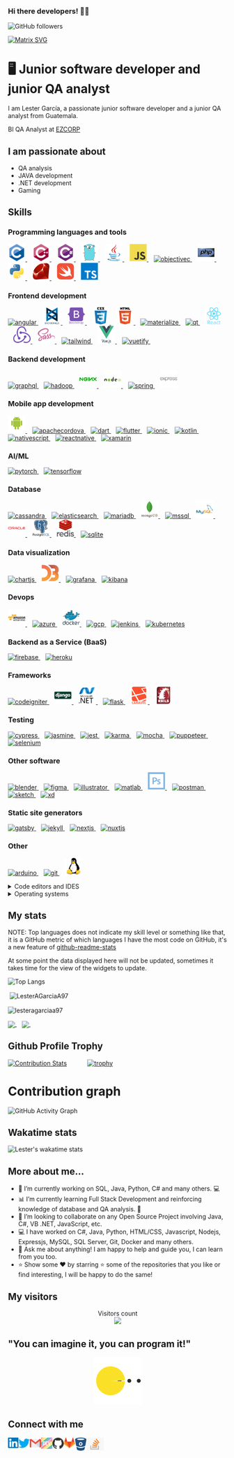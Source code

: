 ### Hi there developers! 👋🤓

<!-- ### **LesterAGarciaA97/LesterAGarciaA97** is a ✨ _special_ ✨ repository because it is a `README.md` (this file) thats why it appears on my GitHub profile. -->

![GitHub followers](https://img.shields.io/github/followers/LesterAGarciaA97?label=Follow&style=social)

[![Matrix SVG](https://raw.githubusercontent.com/rodrigograca31/rodrigograca31/master/matrix.svg)](https://www.youtube.com/watch?v=SDkAGkd4NLc)

# 🖥 Junior software developer and junior QA analyst

I am Lester García, a passionate junior software developer and a junior QA analyst from Guatemala.

<p>BI QA Analyst at <a href="https://www.ezcorp.com/overview/default.aspx">EZCORP</a></p>

## I am passionate about

- QA analysis
- JAVA development
- .NET development
- Gaming

## Skills

### Programming languages and tools

<p align="left">
<a href="https://www.cprogramming.com/" target="_blank">
<img src="https://raw.githubusercontent.com/devicons/devicon/master/icons/c/c-original.svg" alt="c" width="40" height="40"/>
</a>&nbsp;&nbsp;
<a href="https://www.w3schools.com/cpp/" target="_blank">
<img src="https://raw.githubusercontent.com/devicons/devicon/master/icons/cplusplus/cplusplus-original.svg" alt="cplusplus" width="40" height="40"/>
</a>&nbsp;&nbsp;
<a href="https://www.w3schools.com/cs/" target="_blank">
<img src="https://raw.githubusercontent.com/devicons/devicon/master/icons/csharp/csharp-original.svg" alt="csharp" width="40" height="40"/>
</a>&nbsp;&nbsp;
<a href="https://golang.org" target="_blank">
<img src="https://raw.githubusercontent.com/devicons/devicon/master/icons/go/go-original.svg" alt="go" width="40" height="40"/>
</a>&nbsp;&nbsp;
<a href="https://www.java.com" target="_blank">
<img src="https://raw.githubusercontent.com/devicons/devicon/master/icons/java/java-original.svg" alt="java" width="40" height="40"/>
</a>&nbsp;&nbsp;
<a href="https://developer.mozilla.org/en-US/docs/Web/JavaScript" target="_blank">
<img src="https://raw.githubusercontent.com/devicons/devicon/master/icons/javascript/javascript-original.svg" alt="javascript" width="40" height="40"/>
</a>&nbsp;&nbsp;
<a href="https://developer.apple.com/library/archive/documentation/Cocoa/Conceptual/ProgrammingWithObjectiveC/Introduction/Introduction.html" target="_blank">
<img src="https://www.vectorlogo.zone/logos/apple_objectivec/apple_objectivec-icon.svg" alt="objectivec" width="40" height="40"/>
</a>&nbsp;&nbsp;
<a href="https://www.php.net" target="_blank">
<img src="https://raw.githubusercontent.com/devicons/devicon/master/icons/php/php-original.svg" alt="php" width="40" height="40"/>
</a>&nbsp;&nbsp;
<a href="https://www.python.org" target="_blank">
<img src="https://raw.githubusercontent.com/devicons/devicon/master/icons/python/python-original.svg" alt="python" width="40" height="40"/>
</a>&nbsp;&nbsp;
<a href="https://www.ruby-lang.org/en/" target="_blank">
<img src="https://raw.githubusercontent.com/devicons/devicon/master/icons/ruby/ruby-original.svg" alt="ruby" width="40" height="40"/>
</a>&nbsp;&nbsp;
<a href="https://developer.apple.com/swift/" target="_blank">
<img src="https://raw.githubusercontent.com/devicons/devicon/master/icons/swift/swift-original.svg" alt="swift" width="40" height="40"/>
</a>&nbsp;&nbsp;
<a href="https://www.typescriptlang.org/" target="_blank">
<img src="https://raw.githubusercontent.com/devicons/devicon/master/icons/typescript/typescript-original.svg" alt="typescript" width="40" height="40"/>
</a>
</p>

### Frontend development

<p align="left">
<a href="https://angular.io" target="_blank">
<img src="https://angular.io/assets/images/logos/angular/angular.svg" alt="angular" width="40" height="40"/>
</a>&nbsp;&nbsp;
<a href="https://backbonejs.org" target="_blank">
<img src="https://raw.githubusercontent.com/devicons/devicon/master/icons/backbonejs/backbonejs-original-wordmark.svg" alt="backbonejs" width="40" height="40"/>
</a>&nbsp;&nbsp;
<a href="https://getbootstrap.com" target="_blank">
<img src="https://raw.githubusercontent.com/devicons/devicon/master/icons/bootstrap/bootstrap-plain-wordmark.svg" alt="bootstrap" width="40" height="40"/>
</a>&nbsp;&nbsp;
<a href="https://www.w3schools.com/css/" target="_blank">
<img src="https://raw.githubusercontent.com/devicons/devicon/master/icons/css3/css3-original-wordmark.svg" alt="css3" width="40" height="40"/>
</a>&nbsp;&nbsp;
<a href="https://www.w3.org/html/" target="_blank">
<img src="https://raw.githubusercontent.com/devicons/devicon/master/icons/html5/html5-original-wordmark.svg" alt="html5" width="40" height="40"/>
</a>&nbsp;&nbsp;
<a href="https://materializecss.com/" target="_blank">
<img src="https://raw.githubusercontent.com/prplx/svg-logos/5585531d45d294869c4eaab4d7cf2e9c167710a9/svg/materialize.svg" alt="materialize" width="40" height="40"/>
</a>&nbsp;&nbsp;
<a href="https://www.qt.io/" target="_blank"> <img src="https://upload.wikimedia.org/wikipedia/commons/0/0b/Qt_logo_2016.svg" alt="qt" width="40" height="40"/>
</a>&nbsp;&nbsp;
<a href="https://reactjs.org/" target="_blank">
<img src="https://raw.githubusercontent.com/devicons/devicon/master/icons/react/react-original-wordmark.svg" alt="react" width="40" height="40"/>
</a>&nbsp;&nbsp;
<a href="https://redux.js.org" target="_blank">
<img src="https://raw.githubusercontent.com/devicons/devicon/master/icons/redux/redux-original.svg" alt="redux" width="40" height="40"/>
</a>&nbsp;&nbsp;
<a href="https://sass-lang.com" target="_blank">
<img src="https://raw.githubusercontent.com/devicons/devicon/master/icons/sass/sass-original.svg" alt="sass" width="40" height="40"/>
</a>&nbsp;&nbsp;
<a href="https://tailwindcss.com/" target="_blank">
<img src="https://www.vectorlogo.zone/logos/tailwindcss/tailwindcss-icon.svg" alt="tailwind" width="40" height="40"/>
</a>&nbsp;&nbsp;
<a href="https://vuejs.org/" target="_blank">
<img src="https://raw.githubusercontent.com/devicons/devicon/master/icons/vuejs/vuejs-original-wordmark.svg" alt="vuejs" width="40" height="40"/>
</a>&nbsp;&nbsp;
<a href="https://vuetifyjs.com/en/" target="_blank">
<img src="https://bestofjs.org/logos/vuetify.svg" alt="vuetify" width="40" height="40"/>
</a>&nbsp;&nbsp;
<a href="https://webpack.js.org" target="_blank">
</a>
</p>

### Backend development

<p align="left">
<a href="https://graphql.org" target="_blank">
<img src="https://www.vectorlogo.zone/logos/graphql/graphql-icon.svg" alt="graphql" width="40" height="40"/>
</a>&nbsp;&nbsp;
<a href="https://hadoop.apache.org/" target="_blank">
<img src="https://www.vectorlogo.zone/logos/apache_hadoop/apache_hadoop-icon.svg" alt="hadoop" width="40" height="40"/>
</a>&nbsp;&nbsp;
<a href="https://www.nginx.com" target="_blank">
<img src="https://raw.githubusercontent.com/devicons/devicon/master/icons/nginx/nginx-original.svg" alt="nginx" width="40" height="40"/>
</a>&nbsp;&nbsp;
<a href="https://nodejs.org" target="_blank">
<img src="https://raw.githubusercontent.com/devicons/devicon/master/icons/nodejs/nodejs-original-wordmark.svg" alt="nodejs" width="40" height="40"/>
</a>&nbsp;&nbsp;
<a href="https://spring.io/" target="_blank">
<img src="https://www.vectorlogo.zone/logos/springio/springio-icon.svg" alt="spring" width="40" height="40"/>
</a>&nbsp;&nbsp;
<a href="https://expressjs.com" target="_blank">
<img src="https://raw.githubusercontent.com/devicons/devicon/master/icons/express/express-original-wordmark.svg" alt="express" width="40" height="40"/>
</a>
</p>

### Mobile app development

<p align="left">
<a href="https://developer.android.com" target="_blank">
<img src="https://raw.githubusercontent.com/devicons/devicon/master/icons/android/android-original-wordmark.svg" alt="android" width="40" height="40"/>
</a>&nbsp;&nbsp;
<a href="https://cordova.apache.org/" target="_blank">
<img src="https://www.vectorlogo.zone/logos/apache_cordova/apache_cordova-icon.svg" alt="apachecordova" width="40" height="40"/>
</a>&nbsp;&nbsp;
<a href="https://dart.dev" target="_blank">
<img src="https://www.vectorlogo.zone/logos/dartlang/dartlang-icon.svg" alt="dart" width="40" height="40"/>
</a>&nbsp;&nbsp;
<a href="https://flutter.dev" target="_blank">
<img src="https://www.vectorlogo.zone/logos/flutterio/flutterio-icon.svg" alt="flutter" width="40" height="40"/>
</a>&nbsp;&nbsp;
<a href="https://ionicframework.com" target="_blank">
<img src="https://upload.wikimedia.org/wikipedia/commons/d/d1/Ionic_Logo.svg" alt="ionic" width="40" height="40"/>
</a>&nbsp;&nbsp;
<a href="https://kotlinlang.org" target="_blank">
<img src="https://www.vectorlogo.zone/logos/kotlinlang/kotlinlang-icon.svg" alt="kotlin" width="40" height="40"/>
</a>&nbsp;&nbsp;
<a href="https://nativescript.org/" target="_blank">
<img src="https://raw.githubusercontent.com/detain/svg-logos/780f25886640cef088af994181646db2f6b1a3f8/svg/nativescript.svg" alt="nativescript" width="40" height="40"/>
</a>&nbsp;&nbsp;
<a href="https://reactnative.dev/" target="_blank">
<img src="https://reactnative.dev/img/header_logo.svg" alt="reactnative" width="40" height="40"/>
</a>&nbsp;&nbsp;
<a href="https://dotnet.microsoft.com/apps/xamarin" target="_blank">
<img src="https://raw.githubusercontent.com/detain/svg-logos/780f25886640cef088af994181646db2f6b1a3f8/svg/xamarin.svg" alt="xamarin" width="40" height="40"/>
</a>
</p>

### AI/ML

<p align="left">
<a href="https://pytorch.org/" target="_blank">
<img src="https://www.vectorlogo.zone/logos/pytorch/pytorch-icon.svg" alt="pytorch" width="40" height="40"/>
</a>&nbsp;&nbsp;
<a href="https://www.tensorflow.org" target="_blank">
<img src="https://www.vectorlogo.zone/logos/tensorflow/tensorflow-icon.svg" alt="tensorflow" width="40" height="40"/>
</a>
</p>

### Database

<p align="left">
<a href="https://cassandra.apache.org/" target="_blank">
<img src="https://www.vectorlogo.zone/logos/apache_cassandra/apache_cassandra-icon.svg" alt="cassandra" width="40" height="40"/>
</a>&nbsp;&nbsp;
<a href="https://www.elastic.co" target="_blank">
<img src="https://www.vectorlogo.zone/logos/elastic/elastic-icon.svg" alt="elasticsearch" width="40" height="40"/>
</a>&nbsp;&nbsp;
<a href="https://mariadb.org/" target="_blank">
<img src="https://www.vectorlogo.zone/logos/mariadb/mariadb-icon.svg" alt="mariadb" width="40" height="40"/>
</a>&nbsp;&nbsp;
<a href="https://www.mongodb.com/" target="_blank">
<img src="https://raw.githubusercontent.com/devicons/devicon/master/icons/mongodb/mongodb-original-wordmark.svg" alt="mongodb" width="40" height="40"/>
</a>&nbsp;&nbsp;
<a href="https://www.microsoft.com/en-us/sql-server" target="_blank">
<img src="https://www.svgrepo.com/show/303229/microsoft-sql-server-logo.svg" alt="mssql" width="40" height="40"/>
</a>&nbsp;&nbsp;
<a href="https://www.mysql.com/" target="_blank">
<img src="https://raw.githubusercontent.com/devicons/devicon/master/icons/mysql/mysql-original-wordmark.svg" alt="mysql" width="40" height="40"/>
</a>&nbsp;&nbsp;
<a href="https://www.oracle.com/" target="_blank">
<img src="https://raw.githubusercontent.com/devicons/devicon/master/icons/oracle/oracle-original.svg" alt="oracle" width="40" height="40"/>
</a>&nbsp;&nbsp;
<a href="https://www.postgresql.org" target="_blank">
<img src="https://raw.githubusercontent.com/devicons/devicon/master/icons/postgresql/postgresql-original-wordmark.svg" alt="postgresql" width="40" height="40"/>
</a>&nbsp;&nbsp;
<a href="https://redis.io" target="_blank">
<img src="https://raw.githubusercontent.com/devicons/devicon/master/icons/redis/redis-original-wordmark.svg" alt="redis" width="40" height="40"/>
</a>&nbsp;&nbsp;
<a href="https://www.sqlite.org/" target="_blank">
<img src="https://www.vectorlogo.zone/logos/sqlite/sqlite-icon.svg" alt="sqlite" width="40" height="40"/>
</a>
</p>

### Data visualization

<p align="left">
<a href="https://www.chartjs.org" target="_blank">
<img src="https://www.chartjs.org/media/logo-title.svg" alt="chartjs" width="40" height="40"/>
</a>&nbsp;&nbsp;
<a href="https://d3js.org/" target="_blank">
<img src="https://raw.githubusercontent.com/devicons/devicon/master/icons/d3js/d3js-original.svg" alt="d3js" width="40" height="40"/>
</a>&nbsp;&nbsp;
<a href="https://grafana.com" target="_blank">
<img src="https://www.vectorlogo.zone/logos/grafana/grafana-icon.svg" alt="grafana" width="40" height="40"/>
</a>&nbsp;&nbsp;
<a href="https://www.elastic.co/kibana" target="_blank">
<img src="https://www.vectorlogo.zone/logos/elasticco_kibana/elasticco_kibana-icon.svg" alt="kibana" width="40" height="40"/>
</a>
</p>

### Devops

<p align="left">
<a href="https://aws.amazon.com" target="_blank">
<img src="https://raw.githubusercontent.com/devicons/devicon/master/icons/amazonwebservices/amazonwebservices-original-wordmark.svg" alt="aws" width="40" height="40"/>
</a>&nbsp;&nbsp;
<a href="https://azure.microsoft.com/en-in/" target="_blank">
<img src="https://www.vectorlogo.zone/logos/microsoft_azure/microsoft_azure-icon.svg" alt="azure" width="40" height="40"/>
</a>&nbsp;&nbsp;
<a href="https://www.docker.com/" target="_blank">
<img src="https://raw.githubusercontent.com/devicons/devicon/master/icons/docker/docker-original-wordmark.svg" alt="docker" width="40" height="40"/>
</a>&nbsp;&nbsp;
<a href="https://cloud.google.com" target="_blank">
<img src="https://www.vectorlogo.zone/logos/google_cloud/google_cloud-icon.svg" alt="gcp" width="40" height="40"/>
</a>&nbsp;&nbsp;
<a href="https://www.jenkins.io" target="_blank">
<img src="https://www.vectorlogo.zone/logos/jenkins/jenkins-icon.svg" alt="jenkins" width="40" height="40"/>
</a>&nbsp;&nbsp;
<a href="https://kubernetes.io" target="_blank">
<img src="https://www.vectorlogo.zone/logos/kubernetes/kubernetes-icon.svg" alt="kubernetes" width="40" height="40"/>
</a>
</p>

### Backend as a Service (BaaS)

<p align="left">
<a href="https://firebase.google.com/" target="_blank">
<img src="https://www.vectorlogo.zone/logos/firebase/firebase-icon.svg" alt="firebase" width="40" height="40"/>
</a>&nbsp;&nbsp;
<a href="https://heroku.com" target="_blank">
<img src="https://www.vectorlogo.zone/logos/heroku/heroku-icon.svg" alt="heroku" width="40" height="40"/>
</a>
</p>

### Frameworks

<p align="left">
<a href="https://codeigniter.com" target="_blank">
<img src="https://cdn.worldvectorlogo.com/logos/codeigniter.svg" alt="codeigniter" width="40" height="40"/>
</a>&nbsp;&nbsp;
<a href="https://www.djangoproject.com/" target="_blank">
<img src="https://raw.githubusercontent.com/devicons/devicon/master/icons/django/django-original.svg" alt="django" width="40" height="40"/>
</a>&nbsp;&nbsp;
<a href="https://dotnet.microsoft.com/" target="_blank">
<img src="https://raw.githubusercontent.com/devicons/devicon/master/icons/dot-net/dot-net-original-wordmark.svg" alt="dotnet" width="40" height="40"/>
</a>&nbsp;&nbsp;
<a href="https://flask.palletsprojects.com/" target="_blank">
<img src="https://www.vectorlogo.zone/logos/pocoo_flask/pocoo_flask-icon.svg" alt="flask" width="40" height="40"/>
</a>&nbsp;&nbsp;
<a href="https://laravel.com/" target="_blank">
<img src="https://raw.githubusercontent.com/devicons/devicon/master/icons/laravel/laravel-plain-wordmark.svg" alt="laravel" width="40" height="40"/>
</a>&nbsp;&nbsp;
<a href="https://rubyonrails.org" target="_blank">
<img src="https://raw.githubusercontent.com/devicons/devicon/master/icons/rails/rails-original-wordmark.svg" alt="rails" width="40" height="40"/>
</a>
</p>

### Testing

<p align="left">
<a href="https://www.cypress.io" target="_blank">
<img src="https://raw.githubusercontent.com/simple-icons/simple-icons/6e46ec1fc23b60c8fd0d2f2ff46db82e16dbd75f/icons/cypress.svg" alt="cypress" width="40" height="40"/>
</a>&nbsp;&nbsp;
<a href="https://jasmine.github.io/" target="_blank">
<img src="https://www.vectorlogo.zone/logos/jasmine/jasmine-icon.svg" alt="jasmine" width="40" height="40"/>
</a>&nbsp;&nbsp;
<a href="https://jestjs.io" target="_blank">
<img src="https://www.vectorlogo.zone/logos/jestjsio/jestjsio-icon.svg" alt="jest" width="40" height="40"/>
</a>&nbsp;&nbsp;
<a href="https://karma-runner.github.io/latest/index.html" target="_blank">
<img src="https://raw.githubusercontent.com/detain/svg-logos/780f25886640cef088af994181646db2f6b1a3f8/svg/karma.svg" alt="karma" width="40" height="40"/>
</a>&nbsp;&nbsp;
<a href="https://mochajs.org" target="_blank">
<img src="https://www.vectorlogo.zone/logos/mochajs/mochajs-icon.svg" alt="mocha" width="40" height="40"/>
</a>&nbsp;&nbsp;
<a href="https://github.com/puppeteer/puppeteer" target="_blank">
<img src="https://www.vectorlogo.zone/logos/pptrdev/pptrdev-official.svg" alt="puppeteer" width="40" height="40"/>
</a>&nbsp;&nbsp;
<a href="https://www.selenium.dev" target="_blank">
<img src="https://raw.githubusercontent.com/detain/svg-logos/780f25886640cef088af994181646db2f6b1a3f8/svg/selenium-logo.svg" alt="selenium" width="40" height="40"/>
</a>
</p>

### Other software

<p align="left">
<a href="https://www.blender.org/" target="_blank">
<img src="https://download.blender.org/branding/community/blender_community_badge_white.svg" alt="blender" width="40" height="40"/>
</a>&nbsp;&nbsp;
<a href="https://www.figma.com/" target="_blank">
<img src="https://www.vectorlogo.zone/logos/figma/figma-icon.svg" alt="figma" width="40" height="40"/>
</a>&nbsp;&nbsp;
<a href="https://www.adobe.com/in/products/illustrator.html" target="_blank">
<img src="https://www.vectorlogo.zone/logos/adobe_illustrator/adobe_illustrator-icon.svg" alt="illustrator" width="40" height="40"/>
</a>&nbsp;&nbsp;
<a href="https://www.mathworks.com/" target="_blank">
<img src="https://upload.wikimedia.org/wikipedia/commons/2/21/Matlab_Logo.png" alt="matlab" width="40" height="40"/>
</a>&nbsp;&nbsp;
<a href="https://www.photoshop.com/en" target="_blank">
<img src="https://raw.githubusercontent.com/devicons/devicon/master/icons/photoshop/photoshop-line.svg" alt="photoshop" width="40" height="40"/>
</a>&nbsp;&nbsp;
<a href="https://postman.com" target="_blank">
<img src="https://www.vectorlogo.zone/logos/getpostman/getpostman-icon.svg" alt="postman" width="40" height="40"/>
</a>&nbsp;&nbsp;
<a href="https://www.sketch.com/" target="_blank">
<img src="https://www.vectorlogo.zone/logos/sketchapp/sketchapp-icon.svg" alt="sketch" width="40" height="40"/>
</a>&nbsp;&nbsp;
<a href="https://www.adobe.com/products/xd.html" target="_blank">
<img src="https://cdn.worldvectorlogo.com/logos/adobe-xd.svg" alt="xd" width="40" height="40"/>
</a>
</p>

### Static site generators

<p align="left">
<a href="https://www.gatsbyjs.com/" target="_blank">
<img src="https://www.vectorlogo.zone/logos/gatsbyjs/gatsbyjs-icon.svg" alt="gatsby" width="40" height="40"/>
</a>&nbsp;&nbsp;
<a href="https://jekyllrb.com/" target="_blank">
<img src="https://www.vectorlogo.zone/logos/jekyllrb/jekyllrb-icon.svg" alt="jekyll" width="40" height="40"/>
</a>&nbsp;&nbsp;
<a href="https://nextjs.org/" target="_blank">
<img src="https://cdn.worldvectorlogo.com/logos/nextjs-3.svg" alt="nextjs" width="40" height="40"/>
</a>&nbsp;&nbsp;
<a href="https://nuxtjs.org/" target="_blank">
<img src="https://www.vectorlogo.zone/logos/nuxtjs/nuxtjs-icon.svg" alt="nuxtjs" width="40" height="40"/>
</a>
</p>

### Other

<p align="left">
<a href="https://www.arduino.cc/" target="_blank">
<img src="https://cdn.worldvectorlogo.com/logos/arduino-1.svg" alt="arduino" width="40" height="40"/>
</a>&nbsp;&nbsp;
<a href="https://git-scm.com/" target="_blank">
<img src="https://www.vectorlogo.zone/logos/git-scm/git-scm-icon.svg" alt="git" width="40" height="40"/>
</a>&nbsp;&nbsp;
<a href="https://www.linux.org/" target="_blank">
<img src="https://raw.githubusercontent.com/devicons/devicon/master/icons/linux/linux-original.svg" alt="linux" width="40" height="40"/>
</a>
</p>

<details>
	<summary>Code editors and IDES</summary>
	<ul>
    	<li>Visual Studio Code</li>
        <li>Atom</li>
	<li>Visual Studio 2019 IDE</li>
	<li>Netbeans IDE</li>
	<li>Eclipse IDE</li>
	</ul>
</details>

<details>
	<summary>Operating systems</summary>
	<ul>
	<li>Windows</li>
        <li>Ubuntu</li>
        <li>Fedora</li>
        <li>Elementary OS</li>
	<li>Pop OS!</li>
	<li>Kali Linux</li>
	</ul>
</details>

## My stats

NOTE: Top languages does not indicate my skill level or something like that, it is a GitHub metric of which languages I have the most code on GitHub, it's a new feature of [github-readme-stats](https://github.com/anuraghazra/github-readme-stats)

At some point the data displayed here will not be updated, sometimes it takes time for the view of the widgets to update.

<!--LesterAGarciaA97-->
<!--lesteragarciaa97-->

![Top Langs](https://github-readme-stats.vercel.app/api/top-langs/?username=LesterAGarciaA97&layout=compact&theme=tokyonight)


<p>&nbsp;<img align="center" src="https://github-readme-stats.vercel.app/api?username=LesterAGarciaA97&show_icons=true&locale=en&include_all_commits=true&theme=tokyonight" alt="LesterAGarciaA97" /></p>
<!-- ![Lester's GitHub stats](https://github-readme-stats.vercel.app/api?username=LesterAGarciaA97&include_all_commits=true&show_icons=true&theme=tokyonight) -->


<p><img align="center" src="https://github-readme-streak-stats.herokuapp.com/?user=lesteragarciaa97&" alt="lesteragarciaa97" /></p>
<!-- <p><img align="center" src="https://github-readme-streak-stats.herokuapp.com/?user=lesteragarciaa97&theme=tokyonight" alt="lesteragarciaa97" /></p>  -->
<!-- [![GitHub Streak](https://github-readme-streak-stats.herokuapp.com?user=LesterAGarciaA97&theme=tokyonight)](https://git.io/streak-stats) -->


<a href="https://github.com/LesterAGarciaA97/github-readme-stats">
<img align="center" src="https://github-readme-stats.vercel.app/api/pin/?username=LesterAGarciaA97&repo=github-readme-stats&show_owner=true&theme=tokyonight" />
</a>&nbsp;&nbsp;

<a href="https://github.com/LesterAGarciaA97/LesterAGarciaA97.github.io">
<img align="center" src="https://github-readme-stats.vercel.app/api/pin/?username=LesterAGarciaA97&repo=LesterAGarciaA97.github.io&theme=tokyonight" />
</a>&nbsp;&nbsp;

## Github Profile Trophy

[![Contribution Stats](https://github-contribution-stats.vercel.app/api/?username=LesterAGarciaA97)](https://github.com/LordDashMe/github-contribution-stats/)&nbsp;&nbsp;&nbsp;&nbsp;&nbsp;&nbsp;&nbsp;&nbsp;&nbsp;&nbsp;&nbsp;
[![trophy](https://github-profile-trophy.vercel.app/?username=LesterAGarciaA97&theme=onedark&row=2&column=4)](https://github.com/ryo-ma/github-profile-trophy)

# Contribution graph
![GitHub Activity Graph](https://activity-graph.herokuapp.com/graph?username=LesterAGarciaA97&theme=dracula&hide_border=true)

## Wakatime stats

![Lester's wakatime stats](https://github-readme-stats.vercel.app/api/wakatime?username=LesterAGarciaA97&layout=compact&theme=tokyonight)

## More about me...

- 🔭 I’m currently working on SQL, Java, Python, C# and many others. 💻
- 📊 I’m currently learning Full Stack Development and reinforcing knowledge of database and QA analysis. 🚀
- 🤝 I’m looking to collaborate on any Open Source Project involving Java, C#, VB .NET, JavaScript, etc.
- 💻 I have worked on C#, Java, Python, HTML/CSS, Javascript, Nodejs, Expressjs, MySQL, SQL Server, Git, Docker and many others.
- 💬 Ask me about anything! I am happy to help and guide you, I can learn from you too.
- ⭐ Show some ❤️ by starring ⭐ some of the repositories that you like or find interesting, I will be happy to do the same!

## My visitors

<p align="center"> 
  Visitors count<br>
  <img src="https://profile-counter.glitch.me/sagar-viradiya/count.svg" />
</p>

## "You can imagine it, you can program it!"

<p align="center">
	<img src="https://raw.githubusercontent.com/Aniket965/Aniket965/master/pacman.svg?sanitize=true" width="110" height="110">
</p>

## Connect with me

<a href="https://www.linkedin.com/in/lester-andrés-garcía-aquino-134375198">
    <img align="left" alt="Shubhamdeep Jha | Linkedin" width="24px" src="icons/Linkedin.svg" />
  </a>
  <a href="https://twitter.com/lagarciaaq97">
    <img align="left" alt="Shubhamdeep Jha | Twitter" width="26px" src="icons/Twitter.svg" />
  </a>
  <a href="mailto:lagarcia2015url@gmail.com">
    <img align="left" alt="Shubhamdeep Jha | Gmail" width="26px" src="icons/Gmail.svg" />
  </a>
  <a href="https://dev.to/lesteragarciaa97">
    <img align="left" alt="Shubhamdeep Jha | Dev.to" width="26px" src="icons/Dev.svg" />
  </a>
  <a href="https://github.com/LesterAGarciaA97">
    <img align="left" alt="Shubhamdeep Jha | GitHub" width="26px" src="icons/GitHub.svg" />
  </a>
  <a href="https://gitlab.com/lgarciaa97">
    <img align="left" alt="Shubhamdeep Jha | GitLab" width="26px" src="icons/GitLab.svg" />
  </a>
    <a href="https://bitbucket.org/LesterAGarciaA97/">
    <img align="left" alt="Shubhamdeep Jha | BitBucket" width="26px" src="icons/BitBucket.svg" />
  </a>
    <a href="https://stackoverflow.com/users/15180333/lester-garc%c3%ada">
    <img align="left" alt="Shubhamdeep Jha | Stack Overflow" width="40px" src="icons/StackOverflow.svg" />
  </a>
